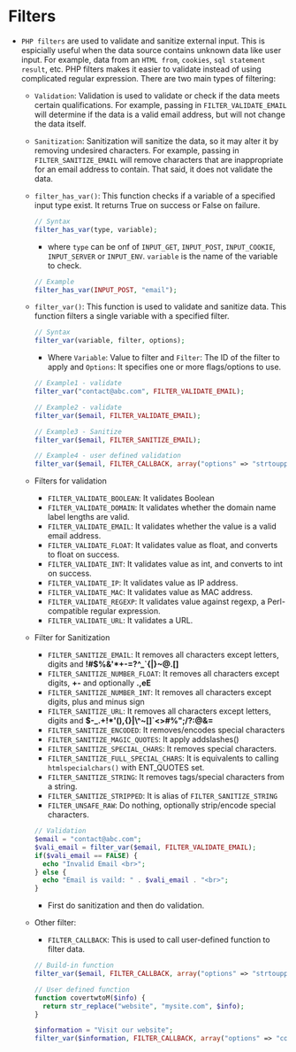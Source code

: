 # Filters

- `PHP filters` are used to validate and sanitize external input. This is espicially useful when the data source contains unknown data like user input. For example, data from an `HTML from`, `cookies`, `sql statement result`, etc. PHP filters makes it easier to validate instead of using complicated regular expression. There are two main types of filtering:

  - `Validation`: Validation is used to validate or check if the data meets certain qualifications. For example, passing in `FILTER_VALIDATE_EMAIL` will determine if the data is a valid email address, but will not change the data itself.

  - `Sanitization`: Sanitization will sanitize the data, so it may alter it by removing undesired characters. For example, passing in `FILTER_SANITIZE_EMAIL` will remove characters that are inappropriate for an email address to contain. That said, it does not validate the data.

  - `filter_has_var()`: This function checks if a variable of a specified input type exist. It returns True on success or False on failure.

    ```php
    // Syntax
    filter_has_var(type, variable);
    ```

    - where `type` can be onf of `INPUT_GET`, `INPUT_POST`, `INPUT_COOKIE`, `INPUT_SERVER` or `INPUT_ENV`. `variable` is the name of the variable to check.

    ```php
    // Example
    filter_has_var(INPUT_POST, "email");
    ```

  - `filter_var()`: This function is used to validate and sanitize data. This function filters a single variable with a specified filter.

    ```php
    // Syntax
    filter_var(variable, filter, options);
    ```

    - Where `Variable`: Value to filter and `Filter`: The ID of the filter to apply and `Options`: It specifies one or more flags/options to use.

    ```php
    // Example1 - validate
    filter_var("contact@abc.com", FILTER_VALIDATE_EMAIL);

    // Example2 - validate
    filter_var($email, FILTER_VALIDATE_EMAIL);

    // Example3 - Sanitize
    filter_var($email, FILTER_SANITIZE_EMAIL);

    // Example4 - user defined validation
    filter_var($email, FILTER_CALLBACK, array("options" => "strtoupper"));
    ```

  - Filters for validation

    - `FILTER_VALIDATE_BOOLEAN`: It validates Boolean
    - `FILTER_VALIDATE_DOMAIN`: It validates whether the domain name label lengths are valid.
    - `FILTER_VALIDATE_EMAIL`: It validates whether the value is a valid email address.
    - `FILTER_VALIDATE_FLOAT`: It validates value as float, and converts to float on success.
    - `FILTER_VALIDATE_INT`: It validates value as int, and converts to int on success.
    - `FILTER_VALIDATE_IP`: It validates value as IP address.
    - `FILTER_VALIDATE_MAC`: It validates value as MAC address.
    - `FILTER_VALIDATE_REGEXP`: It validates value against regexp, a Perl-compatible regular expression.
    - `FILTER_VALIDATE_URL`: It validates a URL.

  - Filter for Sanitization

    - `FILTER_SANITIZE_EMAIL`: It removes all characters except letters, digits and **!#$%&'\*+-=?^\_`{|}~@.[]**
    - `FILTER_SANITIZE_NUMBER_FLOAT`: It removes all characters except digits, **+-** and optionally **.,eE**
    - `FILTER_SANITIZE_NUMBER_INT`: It removes all characters except digits, plus and minus sign
    - `FILTER_SANITIZE_URL`: It removes all characters except letters, digits and **$-\_.+!\*'(),{}|\\^~[]`<>#%";/?:@&=**
    - `FILTER_SANITIZE_ENCODED`: It removes/encodes special characters
    - `FILTER_SANITIZE_MAGIC_QUOTES`: It apply addslashes()
    - `FILTER_SANITIZE_SPECIAL_CHARS`: It removes special characters.
    - `FILTER_SANITIZE_FULL_SPECIAL_CHARS`: It is equivalents to calling `htmlspecialchars()` with ENT_QUOTES set.
    - `FILTER_SANITIZE_STRING`: It removes tags/special characters from a string.
    - `FILTER_SANITIZE_STRIPPED`: It is alias of `FILTER_SANITIZE_STRING`
    - `FILTER_UNSAFE_RAW`: Do nothing, optionally strip/encode special characters.

    ```php
    // Validation
    $email = "contact@abc.com";
    $vali_email = filter_var($email, FILTER_VALIDATE_EMAIL);
    if($vali_email == FALSE) {
      echo "Invalid Email <br>";
    } else {
      echo "Email is vaild: " . $vali_email . "<br>";
    }
    ```

    - First do sanitization and then do validation.

  - Other filter:

    - `FILTER_CALLBACK`: This is used to call user-defined function to filter data.

    ```php
    // Build-in function
    filter_var($email, FILTER_CALLBACK, array("options" => "strtoupper"));

    // User defined function
    function covertwtoM($info) {
      return str_replace("website", "mysite.com", $info);
    }

    $information = "Visit our website";
    filter_var($information, FILTER_CALLBACK, array("options" => "covertwtoM"));
    ```

